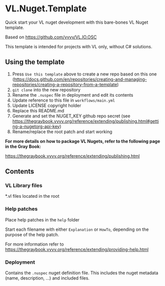 # VL.Nuget.Template 

Quick start your VL nuget development with this bare-bones VL Nuget template.

Based on https://github.com/vvvv/VL.IO.OSC

This template is intended for projects with VL only, without C# solutions.

## Using the template

1. Press `Use this template` above to create a new repo based on this one (https://docs.github.com/en/repositories/creating-and-managing-repositories/creating-a-repository-from-a-template)
2. `git clone` into the new repository
3. Rename the `.nuspec` file in deployment and edit its contents
4. Update reference to this file in `workflows/main.yml`
5. Update LICENSE copyright holder
6. Replace this README.md
7. Generate and set the NUGET_KEY github repo secret (see https://thegraybook.vvvv.org/reference/extending/publishing.html#getting-a-nugetorg-api-key)
8. Rename/replace the root patch and start working

**For more details on how to package VL Nugets, refer to the following page in the Gray Book:**

https://thegraybook.vvvv.org/reference/extending/publishing.html

## Contents

### VL Library files

*.vl files located in the root

### Help patches

Place help patches in the `help` folder

Start each filename with either `Explanation` or `HowTo`, depending on the purpose of the help patch.

For more information refer to https://thegraybook.vvvv.org/reference/extending/providing-help.html

### Deployment

Contains the `.nuspec` nuget definition file. This includes the nuget metadata (name, description, ...) and included files.
